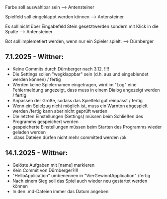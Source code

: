 Farbe soll auswählbar sein --> Antensteiner

Spielfeld soll eingeklappt werden können --> Antensteiner

Es soll nicht über Eingabefeld Stein gesetztwerden sondern mit Klick in die Spalte --> Antensteiner

Bot soll implemetiert werden, wenn nur ein Spieler spielt. --> Dürnberger

## 7.1.2025 - Wittner:
  * Keine Commits durch Dürnberger nach 3.12. !!!!
  * Die Settings sollen "wegklappbar" sein (d.h. aus und eingeblendet werden können) / fertig
  * Werden keine Spielernamen eingetragen, wird im "Log" eine Fehlermeldung angezeigt, dass muss in einem Dialog angezeigt werden / fertig
  * Anpassen der Größe, sodass das Spielfeld gut reinpasst / fertig 
  * Wenn ein Spielzug nicht möglich ist, muss ein Warnton abgespielt werden /fertig kann aber nicht geprüft werden
  * Die letzten Einstellungen (Settings) müssen beim Schließen des Programms gespeichert werden
  * gespeicherte Einstellungen müssen beim Starten des Programms wieder geladen werden
  * .class Dateien dürfen nicht mehr committed werden /ok

## 14.1.2025 - Wittner:
  * Gelöste Aufgaben mit [name] markieren
  * Kein Commit von Dürnberger?!!!
  * "HelloApplication" umbenennen in "VierGewinntApplication" /fertig
  * Nach einem Sieg soll das Spiel auch wieder neu gestartet werden können
  * In den .md-Dateien immer das Datum angeben